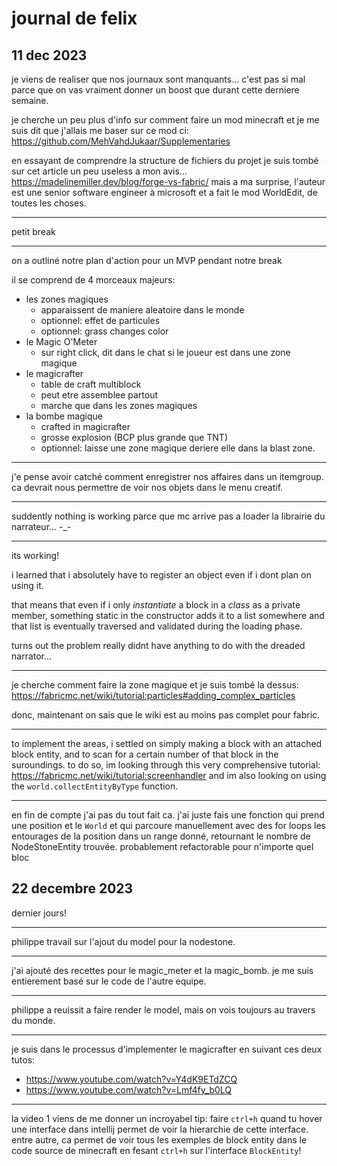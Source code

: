 # journal de felix

## 11 dec 2023

je viens de realiser que nos journaux sont manquants...
c'est pas si mal parce que on vas vraiment donner un boost que durant cette derniere semaine.

je cherche un peu plus d'info sur comment faire un mod minecraft et je me suis dit que j'allais me baser sur ce mod
ci: https://github.com/MehVahdJukaar/Supplementaries

en essayant de comprendre la structure de fichiers du projet je suis tombé sur cet article un peu useless a mon
avis... https://madelinemiller.dev/blog/forge-vs-fabric/ mais a ma surprise, l'auteur est une senior software engineer à
microsoft et a fait le mod WorldEdit, de toutes les choses.

--- 

petit break

---

on a outliné notre plan d'action pour un MVP pendant notre break

il se comprend de 4 morceaux majeurs:

- les zones magiques
    - apparaissent de maniere aleatoire dans le monde
    - optionnel: effet de particules
    - optionnel: grass changes color
- le Magic O'Meter
    - sur right click, dit dans le chat si le joueur est dans une zone magique
- le magicrafter
    - table de craft multiblock
    - peut etre assemblee partout
    - marche que dans les zones magiques
- la bombe magique
    - crafted in magicrafter
    - grosse explosion (BCP plus grande que TNT)
    - optionnel: laisse une zone magique deriere elle dans la blast zone.

---

j'e pense avoir catché comment enregistrer nos affaires dans un itemgroup. ca devrait nous permettre de voir nos objets
dans le menu creatif.

---

suddently nothing is working parce que mc arrive pas a loader la librairie du narrateur... -_-

---

its working!

i learned that i absolutely have to register an object even if i dont plan on using it.

that means that even if i only *instantiate* a block in a *class* as a private member, something static in the
constructor adds it to a list somewhere and that list is eventually traversed and validated during the loading phase.

turns out the problem really didnt have anything to do with the dreaded narrator...

---

je cherche comment faire la zone magique et je suis tombé la
dessus: https://fabricmc.net/wiki/tutorial:particles#adding_complex_particles

donc, maintenant on sais que le wiki est au moins pas complet pour fabric.

---

to implement the areas, i settled on simply making a block with an attached block entity, and to scan for a certain
number of that block in the suroundings. to do so, im looking through this very comprehensive
tutorial: https://fabricmc.net/wiki/tutorial:screenhandler 
and im also looking on using the `world.collectEntityByType` function.

---

en fin de compte j'ai pas du tout fait ca. j'ai juste fais une fonction qui prend une position 
et le `World` et qui parcoure manuellement avec des for loops les entourages de la position dans 
un range donné, retournant le nombre de NodeStoneEntity trouvée. probablement refactorable pour
n'importe quel bloc

## 22 decembre 2023

dernier jours!

---

philippe travail sur l'ajout du model pour la nodestone.

---

j'ai ajouté des recettes pour le magic_meter et la magic_bomb. je me suis entierement basé sur le code
de l'autre equipe.

--- 

philippe a reuissit a faire render le model, mais on vois toujours au travers du monde.

---

je suis dans le processus d'implementer le magicrafter en suivant ces deux tutos:
- https://www.youtube.com/watch?v=Y4dK9ETdZCQ
- https://www.youtube.com/watch?v=Lmf4fy_b0LQ

---

la video 1 viens de me donner un incroyabel tip: faire `ctrl+h` quand tu hover une interface dans intellij permet de 
voir la hierarchie de cette interface. entre autre, ca permet de voir tous les exemples de block entity dans le code 
source de minecraft en fesant `ctrl+h` sur l'interface `BlockEntity`!
